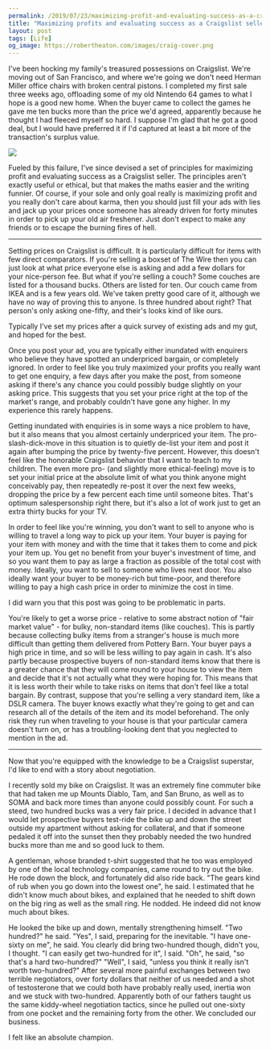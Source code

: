 ```yaml
---
permalink: /2019/07/23/maximizing-profit-and-evaluating-success-as-a-craigslist-seller
title: "Maximizing profits and evaluating success as a Craigslist seller"
layout: post
tags: [Life]
og_image: https://robertheaton.com/images/craig-cover.png
---
```

I've been hocking my family's treasured possessions on Craigslist. We're moving out of San Francisco, and where we're going we don't need  Herman Miller office chairs with broken central pistons. I completed my first sale three weeks ago, offloading some of my old Nintendo 64 games to what I hope is a good new home. When the buyer came to collect the games he gave me ten bucks more than the price we'd agreed, apparently because he thought I had fleeced myself so hard. I suppose I'm glad that he got a good deal, but I would have preferred it if I'd captured at least a bit more of the transaction's surplus value.

<img src="/images/craig-cover.png" />

Fueled by this failure, I've since devised a set of principles for maximizing profit and evaluating success as a Craigslist seller. The principles aren't exactly useful or ethical, but that makes the maths easier and the writing funnier. Of course, if your sole and only goal really is maximizing profit and you really don't care about karma, then you should just fill your ads with lies and jack up your prices once someone has already driven for forty minutes in order to pick up your old air freshener. Just don't expect to make any friends or to escape the burning fires of hell.

------

Setting prices on Craigslist is difficult. It is particularly difficult for items with few direct comparators. If you're selling a boxset of The Wire then you can just look at what price everyone else is asking and add a few dollars for your nice-person fee. But what if you're selling a couch? Some couches are listed for a thousand bucks. Others are listed for ten. Our couch came from IKEA and is a few years old. We've taken pretty good care of it, although we have no way of proving this to anyone. Is three hundred about right? That person's only asking one-fifty, and their's looks kind of like ours.

Typically I've set my prices after a quick survey of existing ads and my gut, and hoped for the best.

Once you post your ad, you are typically either inundated with enquirers who believe they have spotted an underpriced bargain, or completely ignored. In order to feel like you truly maximized your profits you really want to get one enquiry, a few days after you make the post, from someone asking if there's any chance you could possibly budge slightly on your asking price. This suggests that you set your price right at the top of the market's range, and probably couldn't have gone any higher. In my experience this rarely happens.

Getting inundated with enquiries is in some ways a nice problem to have, but it also means that you almost certainly underpriced your item. The pro-slash-dick-move in this situation is to quietly de-list your item and post it again after bumping the price by twenty-five percent. However, this doesn't feel like the honorable Craigslist behavior that I want to teach to my children. The even more pro- (and slightly more ethical-feeling) move is to set your initial price at the absolute limit of what you think anyone might conceivably pay, then repeatedly re-post it over the next few weeks, dropping the price by a few percent each time until someone bites. That's optimum salespersonship right there, but it's also a lot of work just to get an extra thirty bucks for your TV.

In order to feel like you're winning, you don't want to sell to anyone who is willing to travel a long way to pick up your item. Your buyer is paying for your item with money and with the time that it takes them to come and pick your item up. You get no benefit from your buyer's investment of time, and so you want them to pay as large a fraction as possible of the total cost with money. Ideally, you want to sell to someone who lives next door. You also ideally want your buyer to be money-rich but time-poor, and therefore willing to pay a high cash price in order to minimize the cost in time.

I did warn you that this post was going to be problematic in parts.

You're likely to get a worse price - relative to some abstract notion of "fair market value" - for bulky, non-standard items (like couches). This is partly because collecting bulky items from a stranger's house is much more difficult than getting them delivered from Pottery Barn. Your buyer pays a high price in time, and so will be less willing to pay again in cash. It's also partly because prospective buyers of non-standard items know that there is a greater chance that they will come round to your house to view the item and decide that it's not actually what they were hoping for. This means that it is less worth their while to take risks on items that don't feel like a total bargain. By contrast, suppose that you're selling a very standard item, like a DSLR camera. The buyer knows exactly what they're going to get and can research all of the details of the item and its model beforehand. The only risk they run when traveling to your house is that your particular camera doesn't turn on, or has a troubling-looking dent that you neglected to mention in the ad.

-----

Now that you're equipped with the knowledge to be a Craigslist superstar, I'd like to end with a story about negotiation.

I recently sold my bike on Craigslist. It was an extremely fine commuter bike that had taken me up Mounts Diablo, Tam, and San Bruno, as well as to SOMA and back more times than anyone could possibly count. For such a steed, two hundred bucks was a very fair price. I decided in advance that I would let prospective buyers test-ride the bike up and down the street outside my apartment without asking for collateral, and that if someone pedaled it off into the sunset then they probably needed the two hundred bucks more than me and so good luck to them.

A gentleman, whose branded t-shirt suggested that he too was employed by one of the local technology companies, came round to try out the bike. He rode down the block, and fortunately did also ride back. "The gears kind of rub when you go down into the lowest one", he said. I estimated that he didn't know much about bikes, and explained that he needed to shift down on the big ring as well as the small ring. He nodded. He indeed did not know much about bikes.

He looked the bike up and down, mentally strengthening himself. "Two hundred?" he said. "Yes", I said, preparing for the inevitable. "I have one-sixty on me", he said. You clearly did bring two-hundred though, didn't you, I thought. "I can easily get two-hundred for it", I said. "Oh", he said, "so that's a hard two-hundred?" "Well", I said, "unless you think it really isn't worth two-hundred?" After several more painful exchanges between two terrible negotiators, over forty dollars that neither of us needed and a shot of testosterone that we could both have probably really used, inertia won and we stuck with two-hundred. Apparently both of our fathers taught us the same kiddy-wheel negotiation tactics, since he pulled out one-sixty from one pocket and the remaining forty from the other. We concluded our business.

I felt like an absolute champion.
